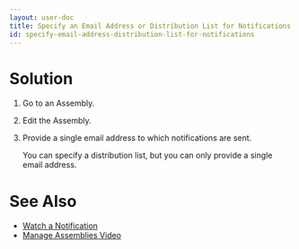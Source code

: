 ```yaml
---
layout: user-doc
title: Specify an Email Address or Distribution List for Notifications
id: specify-email-address-distribution-list-for-notifications
---
```


# Solution


1. Go to an Assembly.
2. Edit the Assembly.
3. Provide a single email address to which notifications are sent.
  
    You can specify a distribution list, but you can only provide a single email address.

# See Also


* <a href="/user/design/watch-a-notification.html">Watch a Notification</a>
* <a href="/user/design/manage-assemblies.html">Manage Assemblies Video</a>